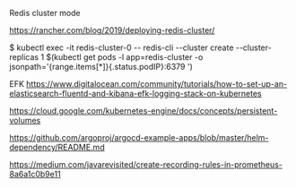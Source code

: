 Redis cluster mode

https://rancher.com/blog/2019/deploying-redis-cluster/

$ kubectl exec -it redis-cluster-0 -- redis-cli --cluster create --cluster-replicas 1 $(kubectl get pods -l app=redis-cluster -o jsonpath='{range.items[*]}{.status.podIP}:6379 ')




EFK
https://www.digitalocean.com/community/tutorials/how-to-set-up-an-elasticsearch-fluentd-and-kibana-efk-logging-stack-on-kubernetes

https://cloud.google.com/kubernetes-engine/docs/concepts/persistent-volumes

https://github.com/argoproj/argocd-example-apps/blob/master/helm-dependency/README.md

https://medium.com/javarevisited/create-recording-rules-in-prometheus-8a6a1c0b9e11